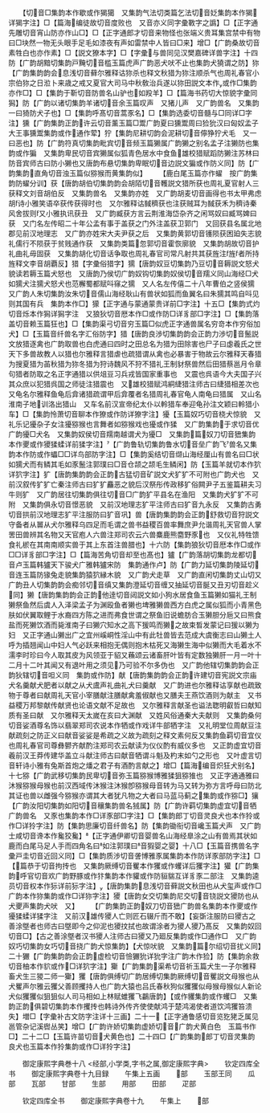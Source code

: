 <!-- { "loadSidebar": true } -->
　　【切音□集韵本作歇或作猲獦　又集韵气法切类篇乞法切音姂集韵本作猲详猲字注】□【篇海编徒故切音度败也　又音亦义同字彚斁字之譌】□【正字通先雕切音宵山防亦作山□】□【正字通郎才切音来物怪也张端义贵耳集宫禁中有物曰□块然一物无头眼手足毛如漆夜有声如雷禁中人皆曰□来】增□【广韵桑故切音素牲白也亦作素】□【説文獠本字】□【字彚与兽同见汉樊嘉碑详兽字注】十四防【广韵胡黯切集韵戸黤切音槛玉篇虎声广韵恶犬吠不止也集韵犬獟谓之防】狝【广韵集韵韵会息浅切音藓尔雅释诂狝杀也释文秋猎为狝注顺杀气也周礼春官小宗伯狝之日涖卜来歳之戒又夏官大司马中秋敎治兵遂以狝田説文本作或作□集韵亦作□】□【集韵于靳切音防兽名山驴也如羖羊】□【篇海书药切大惊貌字彚同獡】防【广韵以诸切集韵羊诸切音余玉篇叹声　又猪儿声　又广韵兽名　又集韵一曰猗防犬子也】□【集韵呼髙切音蒿豕名】□【集韵选委切音髓与□同详□字注】獯【广韵集韵正韵许云切音薰玉篇□鬻广韵夏曰獯鬻周曰猃狁汉曰匈奴孟子大王事獯鬻集韵或作通作荤】狞【集韵尼耕切韵会泥耕切音儜狰狞犬毛　又一曰恶也】防【广韵符真切集韵毗宾切音频玉篇獭属广韵獭之别名孟子注獭防也集韵或作猵　又集韵卑民切音宾獭属似狐青色居水中食鱼雄校猎赋蹈防獭注苏林曰防音宾师古曰防小獭也又唐韵布悬切集韵卑眠切音边説文猵或作防义同】防【广韵集韵直角切音浊玉篇似猕猴而黄集韵似】
　　【鹿白尾玉篇亦作蠗　按广韵集韵防蠗分训】获【唐韵胡伯切集韵韵会胡陌切音韄説文猎所获也周礼夏官射人三获释文刘音胡伯反　又集韵兽名　又集韵亦姓　又广韵胡麦切音画得也书太甲弗虑胡诗小雅笑语卒获传获得时也　又尔雅释诂馘穧获也注获贼耳为馘获禾为穧诗秦风舍拔则又小雅执讯获丑　又广韵臧获方言云荆淮海岱杂齐之闲骂奴曰臧骂婢曰获　又门名左传昭二十年公孟有事于盖获之门外注盖获卫郭门　又回获县名属北地郡见前汉地理志　又广韵亦姓宋大夫尹获之后　又集韵黄郭切音镬陨获困廹失志貌礼儒行不陨获于贫贱通作获　又集韵类篇忽郭切音霍恢廓貌　又集韵胡故切音护礼曲礼毋固获　又集韵胡化切音话争取也周礼春官司常凡射共其获旌注旌者所持旌释文李音胡覇反】猎【字彚俗猎字】獳【唐韵奴豆切集韵乃豆切音耨説文怒犬貌读若耨玉篇犬怒也　又唐韵乃侯切广韵奴钩切集韵奴侯切音羺义同山海经□犬如獳犬注獳犬怒犬也范檞蜀都赋呌窱之獳　又人名左传僖二十八年曹伯之竖侯獳　又广韵人朱切集韵汝朱切音儒山海经耿山有兽状如狐而鱼翼名曰朱獳其鸣自呌见则其国有兵　集韵本作□】獴【正字通与蒙通蒙贵详前□字注】十五□【集韵式灼切音烁本作獡详獡字注　又狼狄切音厯本作□或作防□详豸部□字注】□【集韵落盖切音赖玉篇狂也】□【集韵渠弓切音穷玉篇□似虎正字通兽属名穷竒本作穷俗加犬】□【玉篇音纤兽名字汇俗防字】猎【唐韵良渉切集韵韵会正韵力渉切音鬛説文放猎逐禽也广韵取兽也白虎通曰四时之田总名为猎为田除害也尸子曰虙羲氏之世天下多兽故教人以猎也尔雅释言猎虐也疏猎谓从禽也必暴害于物故云尔雅释天春猎为搜夏猎为苖秋猎为狝冬猎为狩诗魏风不狩不猎礼王制豺祭兽然后田猎蔡邕月令章句猎者防取之名正字通猎以供俎豆习兵戎皆国家重事也　又震也呉语今大夫国子兴其众庶以犯猎呉国之师徒注猎震也　又雄校猎赋鸿絧緁猎注师古曰緁猎相差次也　又龟名尔雅释鱼龟后弇诸猎疏谓甲后弇覆者名猎周礼春官龟人南龟曰猎属　又山名淮南子地训洛出猎山　又车名前汉宣帝纪太仆以軨猎车奉迎龟孙注文颖曰軨猎小车】□【集韵怜萧切音聊本作獠或作防详獠字注】獶【玉篇奴巧切音桡犬惊貌　又礼乐记獶杂子女注獶猕猴也言舞者如猕猴戏也獶或作猱　又广韵集韵于求切音优广韵獶□犬名　又集韵奴侯切音羺南越谓犬为獶□　又集韵篇奴刀切音峱集韵本作夒或作獿猱蝚详前猱字注】【广韵鲁轨切集韵鲁水切音垒广韵飞兽名又集韵本作防或作蠝□□详鸟部防字注】□【集韵奚结切音缬山海经厘山有兽名曰□状如獳犬而有鳞其毛如豕鬛注郭璞曰□音仓颉之颉毛生鳞闲】防【玉篇羊就切本作狖详狖字注】犷【唐韵集韵韵会正韵古猛切音矿説文犬犷犷不可附也广韵犬也　又前汉叙传犷犷亡秦注师古曰犷犷麤恶之貌后汉祭彤传政移犷俗闗尹子五鉴篇耕夫习牛则犷　又广韵居往切集韵俱往切音□广韵犷平县名在渔阳　又集韵犬犷犷不可附　又集韵俱永切音憬恶貌　又前汉地理志犷平注师古曰犷音九永反　又集韵古勇切音拱前汉地理志犷平注服防曰犷音巩】兽【唐韵集韵韵会正韵舒救切音狩説文守备者从嘼从犬尔雅释乌四足而毛谓之兽书益稷百兽率舞庶尹允谐周礼天官兽人掌罟田兽辨其名物又天官庖人六兽注郑司农云六兽麋鹿熊麕野豕也　又仪礼特牲馈食礼棜在其南南顺实兽于其上东首注兽腊也】十六防【集韵狼狄切音厯本作□或作□□详豸部□字注】□【篇海苦角切音却至也髙也】獹【广韵落胡切集韵龙都切音卢玉篇韩獹天下骏犬广雅韩獹宋防　集韵通作卢】防【广韵力延切集韵陵延切音连玉篇防猭兔走貌集韵猿狖縁木貌　又广韵犬走草　又广韵直闲切集韵丈山切又广韵丑人切集韵韵会痴邻切音缜又集韵澄延切音缠又抽延切音脠又丑刃切音趁义同】獭【唐韵集韵韵会正韵他逹切音闼説文如小狗水居食鱼玉篇獭如猫礼王制獭祭鱼然后虞人入泽梁孟子为渊殴鱼者獭也埤雅獭兽西方白虎之属似狐而小青黑色肤如伏翼取鲤于水裔四方陈之进而弗食世谓之祭鱼旧说蟾肪合玉獭胆分巵又曰熊食盐而死獭饮酒而毙淮南子曰獭穴知水之高下猨鸣而獭之故束晳发蒙记曰猨以獭为妇　又正字通山獭出广之宜州嵠峒性淫山中有此牡兽皆去范成大虞衡志曰山獭土人呼为插翘闻山中妇人气必跃来相抱无偶则抱木枯死又海獭生海中似獭而大毛着水不濡李时珍曰今人取其皮为风领亚于貂又蘓颂云诸畜肝叶皆有定数独獭肝一月一叶十二月十二叶其闻又有退叶用之须见乃可验不尔多伪也　又广韵他辖切集韵韵会正韵狄辖切音呾义同　集韵或作防】献【唐韵集韵韵会正韵许建切音宪説文宗庙犬名羹献犬肥者以献之从犬鬳声礼曲礼犬曰羹献　又广韵进也尔雅释诂享献也疏致物于尊者曰献周礼天官小宰膳献注膳献禽羞俶献也又膳夫王燕饮酒则为献主　又书益稷万邦黎献传献贤也论语文献不足故也　又尔雅释言献圣也谥法聦明叡哲曰献知质有圣曰献　又尔雅释天太嵗在亥曰大渊献　又姓风俗通秦大夫献则　又集韵桑何切音娑酒尊名饰以翡翠郑司农说本作牺或作戏详牛部牺字注　又礼明堂位周献豆注献疏刻之防正义曰献音娑娑是希疏之义故为疏刻之释文素何反又集韵鱼羁切音宜仪也周礼春官司尊彝鬰齐献酌注郑司农云献读为仪仪酌有威仪多也　又正韵虚宜切音羲前汉王莽传建华盖立斗献注师古曰献音牺谓斗魁及杓末如勺之形也　又叶虚言切音轩诗小雅有兔斯首炮之燔之君子有酒酌言献之】增□【篇海编音炽狂犬别名】十七猕【广韵武移切集韵民卑切音弥玉篇猕猴博雅猱狙猕猚也　又正字通通雅曰沐猴猕猴母猴也前汉西域传沐猴注沐猴卽猕猴母音转为马又转为弥方言呼母曰防北其证也兽以雌强今猕猴亦谓其大者犹凡物之大者曰马蓝马蓟之集韵或作猕□】獽【广韵汝阳切集韵如阳切音穰集韵兽名狨属】防【广韵许羁切集韵虚宜切音牺广韵兽名　又豕也集韵本作□详豕部□字注】□【集韵郎丁切音灵良犬也本作狑或作□详狑字注】防【集韵思廉切音纤兽名】防【集韵锄衔切音巉玉篇犬声　又广韵士咸切音谗本作毚狡毚】【正字通伊卿切音婴兽名山海经臯涂之山有兽焉其状如鹿而白尾马足人手而四角名曰如注郭璞曰音猳婴之婴】十八□【玉篇音携兽名字彚戸圭切音近回义同】□【集韵质渉切音詟博雅豕属集韵本作防详豕部防字注】□【篇恭于切音拘抟也　又集韵厥缚切音矍本作玃或作蠼详后玃字注】獾【广韵集韵呼官切音欢广韵野豚或作犿集韵本作貛或作防貆貒互详豸豕二部注　又集韵逵员切音权本作狋详前狋字注】【唐韵集韵息浅切音藓説文秋田也从犬玺声或作□广韵本作狝集韵或作□详狝字注】獿【唐韵女交切集韵尼交切音铙説文獿防也从犬夒声集韵犬吠　又】
　　【广韵集韵正韵奴刀切音峱广韵兽名集韵本作夒或作獶猱蝚详猱字注　又前汉雄传獿人亡则匠石辍斤而不敢】【妄斲注服防曰獿古之善涂墍者也师古曰墍即今之仰泥也獿抆拭也故谓涂者为獿人獿乃髙反　又集韵奴回切音□】【古之善涂墍者汉书獿人注师古曰獿又乃廻反集韵或作□通作□　又广韵奴巧切集韵女巧切音挠广韵犬惊集韵】【犬惊吠貌　又集韵篇尔绍切音扰义同】二十玁【广韵集韵韵会正韵虚检切音憸玁狁详狁字注广韵木作猃】防【集韵余救切音柚本作貁或作□详狖字注】玂【广韵集韵渠希切音祈玉篇犬生一子尔雅释畜犬生三猣二师一玂】玃【唐韵俱缚切广韵居缚切集韵厥缚切音矍説文母猴也从犬矍声尔雅云玃父善顾攫持人也广韵大猿也吕氏春秋狗似玃玃似母猴母猴似人新论犬似玃玃似狙狙似人司马相如上林赋蜼玃飞鸓唐韵】【或作貜集韵或作蠼□　又集韵正韵俱碧切集韵本作攫抟也韩诗外传齐使使献鸿于楚鸿渴使者道饮鸿玃笞溃失】増□【字彚补古文防字注详十三画】二十一【正字通鲁感切音览犵狫乏属见邕管杂记溪辔丛笑】增□【广韵许娇切集韵虚娇切音广韵犬黄白色　玉篇书作□】二十二□【玉篇许苗切音犬黄色也】二十四□【广韵集韵郎丁切音灵集韵良犬也玉篇本作狑集韵或作□详狑字注】



　　御定康熙字典巻十八
<经部,小学类,字书之属,御定康熙字典>
　　钦定四库全书
　　御定康熙字典卷十九目録
　　午集上五画
　　部
　　玉部王同
　　瓜部
　　瓦部
　　甘部
　　生部
　　用部
　　田部
　　疋部




　　钦定四库全书
　　御定康熙字典卷十九
　　午集上
　　部
